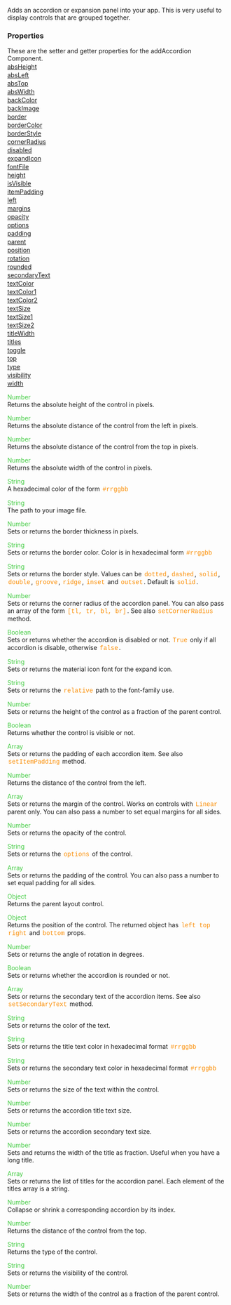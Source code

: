Adds an accordion or expansion panel into your app. This is very useful to display controls that are grouped together.

<style>.samp { margin-top: 2px; } </style><h3>Properties</h3>These are the setter and getter properties for the addAccordion Component.
<div class="samp"><a href="#absheight-0" data-transition="pop" data-rel="popup" class="ui-link">absHeight </a></div><div class="samp"><a href="#absleft-5" data-transition="pop" data-rel="popup" class="ui-link">absLeft </a></div><div class="samp"><a href="#abstop-10" data-transition="pop" data-rel="popup" class="ui-link">absTop </a></div><div class="samp"><a href="#abswidth-15" data-transition="pop" data-rel="popup" class="ui-link">absWidth </a></div><div class="samp"><a href="#backcolor-20" data-transition="pop" data-rel="popup" class="ui-link">backColor </a></div><div class="samp"><a href="#backimage-25" data-transition="pop" data-rel="popup" class="ui-link">backImage </a></div><div class="samp"><a href="#border-30" data-transition="pop" data-rel="popup" class="ui-link">border </a></div><div class="samp"><a href="#bordercolor-35" data-transition="pop" data-rel="popup" class="ui-link">borderColor </a></div><div class="samp"><a href="#borderstyle-40" data-transition="pop" data-rel="popup" class="ui-link">borderStyle </a></div><div class="samp"><a href="#cornerradius-45" data-transition="pop" data-rel="popup" class="ui-link">cornerRadius </a></div><div class="samp"><a href="#disabled-50" data-transition="pop" data-rel="popup" class="ui-link">disabled </a></div><div class="samp"><a href="#expandicon-55" data-transition="pop" data-rel="popup" class="ui-link">expandIcon </a></div><div class="samp"><a href="#fontfile-60" data-transition="pop" data-rel="popup" class="ui-link">fontFile </a></div><div class="samp"><a href="#height-65" data-transition="pop" data-rel="popup" class="ui-link">height </a></div><div class="samp"><a href="#isvisible-70" data-transition="pop" data-rel="popup" class="ui-link">isVisible </a></div><div class="samp"><a href="#itempadding-75" data-transition="pop" data-rel="popup" class="ui-link">itemPadding </a></div><div class="samp"><a href="#left-80" data-transition="pop" data-rel="popup" class="ui-link">left </a></div><div class="samp"><a href="#margins-85" data-transition="pop" data-rel="popup" class="ui-link">margins </a></div><div class="samp"><a href="#opacity-90" data-transition="pop" data-rel="popup" class="ui-link">opacity </a></div><div class="samp"><a href="#options-95" data-transition="pop" data-rel="popup" class="ui-link">options </a></div><div class="samp"><a href="#padding-100" data-transition="pop" data-rel="popup" class="ui-link">padding </a></div><div class="samp"><a href="#parent-105" data-transition="pop" data-rel="popup" class="ui-link">parent </a></div><div class="samp"><a href="#position-110" data-transition="pop" data-rel="popup" class="ui-link">position </a></div><div class="samp"><a href="#rotation-115" data-transition="pop" data-rel="popup" class="ui-link">rotation </a></div><div class="samp"><a href="#rounded-120" data-transition="pop" data-rel="popup" class="ui-link">rounded </a></div><div class="samp"><a href="#secondarytext-125" data-transition="pop" data-rel="popup" class="ui-link">secondaryText </a></div><div class="samp"><a href="#textcolor-130" data-transition="pop" data-rel="popup" class="ui-link">textColor </a></div><div class="samp"><a href="#textcolor1-135" data-transition="pop" data-rel="popup" class="ui-link">textColor1 </a></div><div class="samp"><a href="#textcolor2-140" data-transition="pop" data-rel="popup" class="ui-link">textColor2 </a></div><div class="samp"><a href="#textsize-145" data-transition="pop" data-rel="popup" class="ui-link">textSize </a></div><div class="samp"><a href="#textsize1-150" data-transition="pop" data-rel="popup" class="ui-link">textSize1 </a></div><div class="samp"><a href="#textsize2-155" data-transition="pop" data-rel="popup" class="ui-link">textSize2 </a></div><div class="samp"><a href="#titlewidth-160" data-transition="pop" data-rel="popup" class="ui-link">titleWidth </a></div><div class="samp"><a href="#titles-165" data-transition="pop" data-rel="popup" class="ui-link">titles </a></div><div class="samp"><a href="#toggle-170" data-transition="pop" data-rel="popup" class="ui-link">toggle </a></div><div class="samp"><a href="#top-175" data-transition="pop" data-rel="popup" class="ui-link">top </a></div><div class="samp"><a href="#type-180" data-transition="pop" data-rel="popup" class="ui-link">type </a></div><div class="samp"><a href="#visibility-185" data-transition="pop" data-rel="popup" class="ui-link">visibility </a></div><div class="samp"><a href="#width-190" data-transition="pop" data-rel="popup" class="ui-link">width </a></div>
<div data-role="popup" id="absheight-0" class="ui-content"><p><span style="color:#4c4;">Number</span><br>Returns the absolute height of the control in pixels.</p></div><div data-role="popup" id="absleft-5" class="ui-content"><p><span style="color:#4c4;">Number</span><br>Returns the absolute distance of the control from the left in pixels.</p></div><div data-role="popup" id="abstop-10" class="ui-content"><p><span style="color:#4c4;">Number</span><br>Returns the absolute distance of the control from the top in pixels.</p></div><div data-role="popup" id="abswidth-15" class="ui-content"><p><span style="color:#4c4;">Number</span><br>Returns the absolute width of the control in pixels.</p></div><div data-role="popup" id="backcolor-20" class="ui-content"><p><span style="color:#4c4;">String</span><br>A hexadecimal color of the form <span style="color:#fb8c00; font-family:Courier&#44; monospace; font-size:100%; padding:0px 2px;">#rrggbb</span></p></div><div data-role="popup" id="backimage-25" class="ui-content"><p><span style="color:#4c4;">String</span><br>The path to your image file.</p></div><div data-role="popup" id="border-30" class="ui-content"><p><span style="color:#4c4;">Number</span><br>Sets or returns the border thickness in pixels.</p></div><div data-role="popup" id="bordercolor-35" class="ui-content"><p><span style="color:#4c4;">String</span><br>Sets or returns the border color. Color is in hexadecimal form <span style="color:#fb8c00; font-family:Courier&#44; monospace; font-size:100%; padding:0px 2px;">#rrggbb</span></p></div><div data-role="popup" id="borderstyle-40" class="ui-content"><p><span style="color:#4c4;">String</span><br>Sets or returns the border style. Values can be <span style="color:#fb8c00; font-family:Courier&#44; monospace; font-size:100%; padding:0px 2px;">dotted</span>&#44; <span style="color:#fb8c00; font-family:Courier&#44; monospace; font-size:100%; padding:0px 2px;">dashed</span>&#44; <span style="color:#fb8c00; font-family:Courier&#44; monospace; font-size:100%; padding:0px 2px;">solid</span>&#44; <span style="color:#fb8c00; font-family:Courier&#44; monospace; font-size:100%; padding:0px 2px;">double</span>&#44; <span style="color:#fb8c00; font-family:Courier&#44; monospace; font-size:100%; padding:0px 2px;">groove</span>&#44; <span style="color:#fb8c00; font-family:Courier&#44; monospace; font-size:100%; padding:0px 2px;">ridge</span>&#44; <span style="color:#fb8c00; font-family:Courier&#44; monospace; font-size:100%; padding:0px 2px;">inset</span> and <span style="color:#fb8c00; font-family:Courier&#44; monospace; font-size:100%; padding:0px 2px;">outset</span>. Default is <span style="color:#fb8c00; font-family:Courier&#44; monospace; font-size:100%; padding:0px 2px;">solid</span>.</p></div><div data-role="popup" id="cornerradius-45" class="ui-content"><p><span style="color:#4c4;">Number</span><br>Sets or returns the corner radius of the accordion panel. You can also pass an array of the form <span style="color:#fb8c00; font-family:Courier&#44; monospace; font-size:100%; padding:0px 2px;">[tl&#44; tr&#44; bl&#44; br]</span>. See also <span style="color:#fb8c00; font-family:Courier&#44; monospace; font-size:100%; padding:0px 2px;">setCornerRadius</span> method.</p></div><div data-role="popup" id="disabled-50" class="ui-content"><p><span style="color:#4c4;">Boolean</span><br>Sets or returns whether the accordion is disabled or not. <span style="color:#fb8c00; font-family:Courier&#44; monospace; font-size:100%; padding:0px 2px;">True</span> only if all accordion is disable&#44; otherwise <span style="color:#fb8c00; font-family:Courier&#44; monospace; font-size:100%; padding:0px 2px;">false</span>.</p></div><div data-role="popup" id="expandicon-55" class="ui-content"><p><span style="color:#4c4;">String</span><br>Sets or returns the material icon font for the expand icon.</p></div><div data-role="popup" id="fontfile-60" class="ui-content"><p><span style="color:#4c4;">String</span><br>Sets or returns the <span style="color:#fb8c00; font-family:Courier&#44; monospace; font-size:100%; padding:0px 2px;">relative</span> path to the font-family use.</p></div><div data-role="popup" id="height-65" class="ui-content"><p><span style="color:#4c4;">Number</span><br>Sets or returns the height of the control as a fraction of the parent control.</p></div><div data-role="popup" id="isvisible-70" class="ui-content"><p><span style="color:#4c4;">Boolean</span><br>Returns whether the control is visible or not.</p></div><div data-role="popup" id="itempadding-75" class="ui-content"><p><span style="color:#4c4;">Array</span><br>Sets or returns the padding of each accordion item. See also <span style="color:#fb8c00; font-family:Courier&#44; monospace; font-size:100%; padding:0px 2px;">setItemPadding</span> method.</p></div><div data-role="popup" id="left-80" class="ui-content"><p><span style="color:#4c4;">Number</span><br>Returns the distance of the control from the left.</p></div><div data-role="popup" id="margins-85" class="ui-content"><p><span style="color:#4c4;">Array</span><br>Sets or returns the margin of the control. Works on controls with <span style="color:#fb8c00; font-family:Courier&#44; monospace; font-size:100%; padding:0px 2px;">Linear</span> parent only. You can also pass a number to set equal margins for all sides.</p></div><div data-role="popup" id="opacity-90" class="ui-content"><p><span style="color:#4c4;">Number</span><br>Sets or returns the opacity of the control.</p></div><div data-role="popup" id="options-95" class="ui-content"><p><span style="color:#4c4;">String</span><br>Sets or returns the <span style="color:#fb8c00; font-family:Courier&#44; monospace; font-size:100%; padding:0px 2px;">options</span> of the control.</p></div><div data-role="popup" id="padding-100" class="ui-content"><p><span style="color:#4c4;">Array</span><br>Sets or returns the padding of the control. You can also pass a number to set equal padding for all sides.</p></div><div data-role="popup" id="parent-105" class="ui-content"><p><span style="color:#4c4;">Object</span><br>Returns the parent layout control.</p></div><div data-role="popup" id="position-110" class="ui-content"><p><span style="color:#4c4;">Object</span><br>Returns the position of the control. The returned object has <span style="color:#fb8c00; font-family:Courier&#44; monospace; font-size:100%; padding:0px 2px;">left</span> <span style="color:#fb8c00; font-family:Courier&#44; monospace; font-size:100%; padding:0px 2px;">top</span> <span style="color:#fb8c00; font-family:Courier&#44; monospace; font-size:100%; padding:0px 2px;">right</span> and <span style="color:#fb8c00; font-family:Courier&#44; monospace; font-size:100%; padding:0px 2px;">bottom</span> props.</p></div><div data-role="popup" id="rotation-115" class="ui-content"><p><span style="color:#4c4;">Number</span><br>Sets or returns the angle of rotation in degrees.</p></div><div data-role="popup" id="rounded-120" class="ui-content"><p><span style="color:#4c4;">Boolean</span><br>Sets or returns whether the accordion is rounded or not.</p></div><div data-role="popup" id="secondarytext-125" class="ui-content"><p><span style="color:#4c4;">Array</span><br>Sets or returns the secondary text of the accordion items. See also <span style="color:#fb8c00; font-family:Courier&#44; monospace; font-size:100%; padding:0px 2px;">setSecondaryText</span> method.</p></div><div data-role="popup" id="textcolor-130" class="ui-content"><p><span style="color:#4c4;">String</span><br>Sets or returns the color of the text.</p></div><div data-role="popup" id="textcolor1-135" class="ui-content"><p><span style="color:#4c4;">String</span><br>Sets or returns the title text color in hexadecimal format <span style="color:#fb8c00; font-family:Courier&#44; monospace; font-size:100%; padding:0px 2px;">#rrggbb</span></p></div><div data-role="popup" id="textcolor2-140" class="ui-content"><p><span style="color:#4c4;">String</span><br>Sets or returns the secondary text color in hexadecimal format <span style="color:#fb8c00; font-family:Courier&#44; monospace; font-size:100%; padding:0px 2px;">#rrggbb</span></p></div><div data-role="popup" id="textsize-145" class="ui-content"><p><span style="color:#4c4;">Number</span><br>Sets or returns the size of the text within the control.</p></div><div data-role="popup" id="textsize1-150" class="ui-content"><p><span style="color:#4c4;">Number</span><br>Sets or returns the accordion title text size.</p></div><div data-role="popup" id="textsize2-155" class="ui-content"><p><span style="color:#4c4;">Number</span><br>Sets or returns the accordion secondary text size.</p></div><div data-role="popup" id="titlewidth-160" class="ui-content"><p><span style="color:#4c4;">Number</span><br>Sets and returns the width of the title as fraction. Useful when you have a long title.</p></div><div data-role="popup" id="titles-165" class="ui-content"><p><span style="color:#4c4;">Array</span><br>Sets or returns the list of titles for the accordion panel. Each element of the titles array is a string.</p></div><div data-role="popup" id="toggle-170" class="ui-content"><p><span style="color:#4c4;">Number</span><br>Collapse or shrink a corresponding accordion by its index.</p></div><div data-role="popup" id="top-175" class="ui-content"><p><span style="color:#4c4;">Number</span><br>Returns the distance of the control from the top.</p></div><div data-role="popup" id="type-180" class="ui-content"><p><span style="color:#4c4;">String</span><br>Returns the type of the control.</p></div><div data-role="popup" id="visibility-185" class="ui-content"><p><span style="color:#4c4;">String</span><br>Sets or returns the visibility of the control.</p></div><div data-role="popup" id="width-190" class="ui-content"><p><span style="color:#4c4;">Number</span><br>Sets or returns the width of the control as a fraction of the parent control.</p></div>